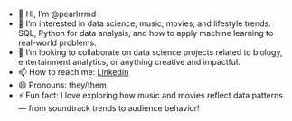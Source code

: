 - 👋 Hi, I’m @pearlrrmd
- 👀 I’m interested in data science, music, movies, and lifestyle trends.
SQL, Python for data analysis, and how to apply machine learning to real-world problems.
- 💞️ I’m looking to collaborate on data science projects related to biology, entertainment analytics, or anything creative and impactful.
- 📫 How to reach me: [LinkedIn](https://www.linkedin.com/in/ramida-r-274145363)
- 😄 Pronouns: they/them
- ⚡ Fun fact: I love exploring how music and movies reflect data patterns — from soundtrack trends to audience behavior!

<!---
pearlrrmd/pearlrrmd is a ✨ special ✨ repository because its `README.md` (this file) appears on your GitHub profile.
You can click the Preview link to take a look at your changes.
--->

